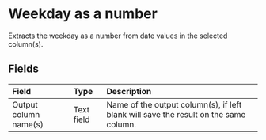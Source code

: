 # Weekday as a number
Extracts the weekday as a number from date values in the selected column(s).
## Fields
| Field | Type | Description |
| :--- | :--- | :--- |
| Output column name(s) | Text field | Name of the output column(s), if left blank will save the result on the same column. |